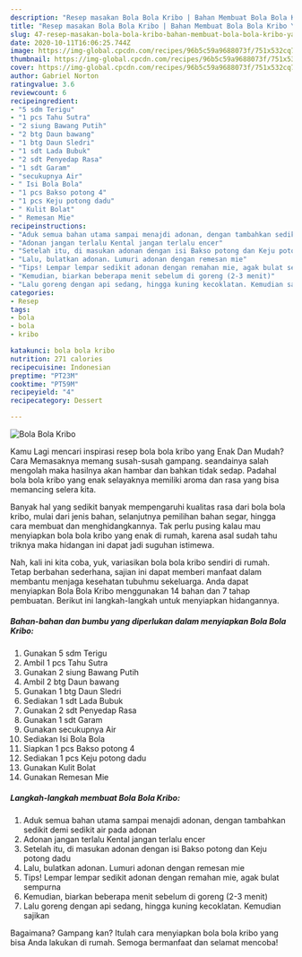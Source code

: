 ```yaml
---
description: "Resep masakan Bola Bola Kribo | Bahan Membuat Bola Bola Kribo Yang Lezat Sekali"
title: "Resep masakan Bola Bola Kribo | Bahan Membuat Bola Bola Kribo Yang Lezat Sekali"
slug: 47-resep-masakan-bola-bola-kribo-bahan-membuat-bola-bola-kribo-yang-lezat-sekali
date: 2020-10-11T16:06:25.744Z
image: https://img-global.cpcdn.com/recipes/96b5c59a9688073f/751x532cq70/bola-bola-kribo-foto-resep-utama.jpg
thumbnail: https://img-global.cpcdn.com/recipes/96b5c59a9688073f/751x532cq70/bola-bola-kribo-foto-resep-utama.jpg
cover: https://img-global.cpcdn.com/recipes/96b5c59a9688073f/751x532cq70/bola-bola-kribo-foto-resep-utama.jpg
author: Gabriel Norton
ratingvalue: 3.6
reviewcount: 6
recipeingredient:
- "5 sdm Terigu"
- "1 pcs Tahu Sutra"
- "2 siung Bawang Putih"
- "2 btg Daun bawang"
- "1 btg Daun Sledri"
- "1 sdt Lada Bubuk"
- "2 sdt Penyedap Rasa"
- "1 sdt Garam"
- "secukupnya Air"
- " Isi Bola Bola"
- "1 pcs Bakso potong 4"
- "1 pcs Keju potong dadu"
- " Kulit Bolat"
- " Remesan Mie"
recipeinstructions:
- "Aduk semua bahan utama sampai menajdi adonan, dengan tambahkan sedikit demi sedikit air pada adonan"
- "Adonan jangan terlalu Kental jangan terlalu encer"
- "Setelah itu, di masukan adonan dengan isi Bakso potong dan Keju potong dadu"
- "Lalu, bulatkan adonan. Lumuri adonan dengan remesan mie"
- "Tips! Lempar lempar sedikit adonan dengan remahan mie, agak bulat sempurna"
- "Kemudian, biarkan beberapa menit sebelum di goreng (2-3 menit)"
- "Lalu goreng dengan api sedang, hingga kuning kecoklatan. Kemudian sajikan"
categories:
- Resep
tags:
- bola
- bola
- kribo

katakunci: bola bola kribo 
nutrition: 271 calories
recipecuisine: Indonesian
preptime: "PT23M"
cooktime: "PT59M"
recipeyield: "4"
recipecategory: Dessert

---
```



![Bola Bola Kribo](https://img-global.cpcdn.com/recipes/96b5c59a9688073f/751x532cq70/bola-bola-kribo-foto-resep-utama.jpg)

Kamu Lagi mencari inspirasi resep bola bola kribo yang Enak Dan Mudah? Cara Memasaknya memang susah-susah gampang. seandainya salah mengolah maka hasilnya akan hambar dan bahkan tidak sedap. Padahal bola bola kribo yang enak selayaknya memiliki aroma dan rasa yang bisa memancing selera kita.

Banyak hal yang sedikit banyak mempengaruhi kualitas rasa dari bola bola kribo, mulai dari jenis bahan, selanjutnya pemilihan bahan segar, hingga cara membuat dan menghidangkannya. Tak perlu pusing kalau mau menyiapkan bola bola kribo yang enak di rumah, karena asal sudah tahu triknya maka hidangan ini dapat jadi suguhan istimewa.




Nah, kali ini kita coba, yuk, variasikan bola bola kribo sendiri di rumah. Tetap berbahan sederhana, sajian ini dapat memberi manfaat dalam membantu menjaga kesehatan tubuhmu sekeluarga. Anda dapat menyiapkan Bola Bola Kribo menggunakan 14 bahan dan 7 tahap pembuatan. Berikut ini langkah-langkah untuk menyiapkan hidangannya.

<!--inarticleads1-->

##### Bahan-bahan dan bumbu yang diperlukan dalam menyiapkan Bola Bola Kribo:

1. Gunakan 5 sdm Terigu
1. Ambil 1 pcs Tahu Sutra
1. Gunakan 2 siung Bawang Putih
1. Ambil 2 btg Daun bawang
1. Gunakan 1 btg Daun Sledri
1. Sediakan 1 sdt Lada Bubuk
1. Gunakan 2 sdt Penyedap Rasa
1. Gunakan 1 sdt Garam
1. Gunakan secukupnya Air
1. Sediakan  Isi Bola Bola
1. Siapkan 1 pcs Bakso potong 4
1. Sediakan 1 pcs Keju potong dadu
1. Gunakan  Kulit Bolat
1. Gunakan  Remesan Mie




<!--inarticleads2-->

##### Langkah-langkah membuat Bola Bola Kribo:

1. Aduk semua bahan utama sampai menajdi adonan, dengan tambahkan sedikit demi sedikit air pada adonan
1. Adonan jangan terlalu Kental jangan terlalu encer
1. Setelah itu, di masukan adonan dengan isi Bakso potong dan Keju potong dadu
1. Lalu, bulatkan adonan. Lumuri adonan dengan remesan mie
1. Tips! Lempar lempar sedikit adonan dengan remahan mie, agak bulat sempurna
1. Kemudian, biarkan beberapa menit sebelum di goreng (2-3 menit)
1. Lalu goreng dengan api sedang, hingga kuning kecoklatan. Kemudian sajikan




Bagaimana? Gampang kan? Itulah cara menyiapkan bola bola kribo yang bisa Anda lakukan di rumah. Semoga bermanfaat dan selamat mencoba!
